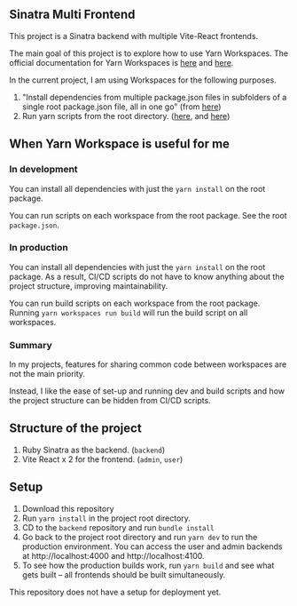## Sinatra Multi Frontend

This project is a Sinatra backend with multiple Vite-React frontends.

The main goal of this project is to explore how to use Yarn Workspaces.
The official documentation for Yarn Workspaces is [here](https://classic.yarnpkg.com/en/docs/cli/workspace) and [here](https://classic.yarnpkg.com/en/docs/cli/workspaces).

In the current project, I am using Workspaces for the following purposes.

1. "Install dependencies from multiple package.json files in subfolders of a single root package.json file, all in one go" (from [here](https://classic.yarnpkg.com/blog/2017/08/02/introducing-workspaces/))
2. Run yarn scripts from the root directory. ([here](https://classic.yarnpkg.com/en/docs/cli/workspaces), and [here](https://classic.yarnpkg.com/en/docs/cli/workspace))

## When Yarn Workspace is useful for me

### In development

You can install all dependencies with just the `yarn install` on the root package.

You can run scripts on each workspace from the root package. See the root `package.json`.

### In production

You can install all dependencies with just the `yarn install` on the root package.
As a result, CI/CD scripts do not have to know anything about the project structure, improving maintainability.

You can run build scripts on each workspace from the root package.
Running `yarn workspaces run build` will run the build script on all workspaces.

### Summary

In my projects, features for sharing common code between workspaces are not the main priority.

Instead,
I like the ease of set-up and running dev and build scripts
and how the project structure can be hidden from CI/CD scripts.

## Structure of the project

1. Ruby Sinatra as the backend. (`backend`)
2. Vite React x 2 for the frontend. (`admin`, `user`)

## Setup

1. Download this repository
2. Run `yarn install` in the project root directory.
3. CD to the `backend` repository and run `bundle install`
4. Go back to the project root directory and run `yarn dev` to run the production environment. You can access the user and admin backends at http://localhost:4000 and http://localhost:4100.
5. To see how the production builds work, run `yarn build` and see what gets built – all frontends should be built simultaneously.

This repository does not have a setup for deployment yet.
